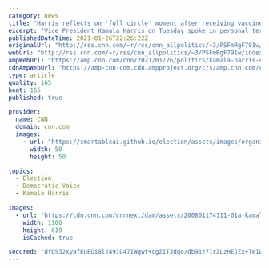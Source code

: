 ```yaml
---
category: news
title: "Harris reflects on 'full circle' moment after receiving vaccine dose at NIH building her late mother frequented"
excerpt: "Vice President Kamala Harris on Tuesday spoke in personal terms about a \"full circle\" moment after receiving the second dose of the Moderna Covid-19 vaccine at the same National Institutes of Health building her late mother had frequented for work.\n    \n"
publishedDateTime: 2021-01-26T22:26:22Z
originalUrl: "http://rss.cnn.com/~r/rss/cnn_allpolitics/~3/PSFmRgF791w/index.html"
webUrl: "http://rss.cnn.com/~r/rss/cnn_allpolitics/~3/PSFmRgF791w/index.html"
ampWebUrl: "https://amp.cnn.com/cnn/2021/01/26/politics/kamala-harris-vaccine-mother-shyamala-gopalan-harris/index.html"
cdnAmpWebUrl: "https://amp-cnn-com.cdn.ampproject.org/c/s/amp.cnn.com/cnn/2021/01/26/politics/kamala-harris-vaccine-mother-shyamala-gopalan-harris/index.html"
type: article
quality: 165
heat: 165
published: true

provider:
  name: CNN
  domain: cnn.com
  images:
    - url: "https://smartableai.github.io/election/assets/images/organizations/cnn.com-50x50.jpg"
      width: 50
      height: 50

topics:
  - Election
  - Democratic Voice
  - Kamala Harris

images:
  - url: "https://cdn.cnn.com/cnnnext/dam/assets/200801174111-01a-kamala-harris-lead-image-super-tease.jpg"
    width: 1100
    height: 619
    isCached: true

secured: "dfOS32xyafEUEOi8l2491C47IWgwf+cgZITJdqo/db91z7IrZLzHEJZx+TeIWumBy7UuTmGkam3GCgZ2if6cyfdtmMYaYMo0VbH91FWKCZbIm1iyfGMhe7MINlGICX/JxV8PRYInp8S7sco15rJNy3O8Wk3kATmpuLktXqztjeUU9fMjdqZaDsXojKZ0/sBrSoOyVdSceUwLMWEcLTJbPw3N4YKtHgU8FyDrRJjpIG8DT7hasIyUuyRAhJ5W22ttgGyEUKmeXI0JHPBsCxsWavK5f5DxOcXThu+3fgXuvwlSFGsxoomLBjZhnMxaVIfeY+Mr2JAEELfTT93CETjW4v1VZYXABcnLL0Ce3vWYVBk=;1FvprPIB+LUxMjcvBXq9MA=="
---
```


